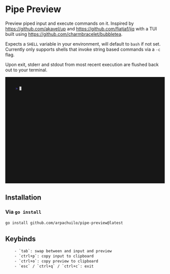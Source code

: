 # Pipe Preview

Preview piped input and execute commands on it. Inspired by https://github.com/akavel/up and https://github.com/fiatjaf/jiq with a TUI built using https://github.com/charmbracelet/bubbletea.

Expects a `SHELL` variable in your environment, will default to `bash` if not set. Currently only supports shells that invoke string based commands via a `-c` flag.

Upon exit, stderr and stdout from most recent execution are flushed back out to your terminal.

![pipe preview](https://github.com/arpachuilo/pipe-preview/blob/main/demo.gif?raw=true)

## Installation

### Via `go install`

```bash
go install github.com/arpachuilo/pipe-preview@latest
```

## Keybinds
		- `tab`: swap between and input and preview
		- `ctrl+p`: copy input to clipboard
		- `ctrl+o`: copy preview to clipboard
		- `esc` / `ctrl+q` / `ctrl+c`: exit
